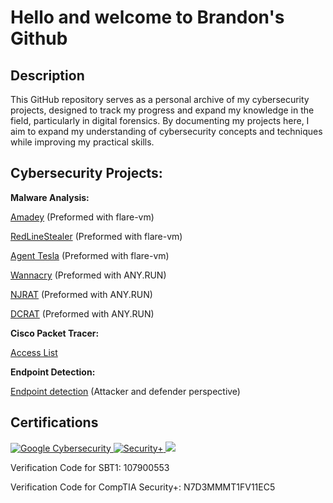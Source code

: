 <h1>Hello and welcome to Brandon's Github </h1>

<h2>Description</h2>

This GitHub repository serves as a personal archive of my cybersecurity projects, designed to track my progress and expand my knowledge in the field, particularly in digital forensics. By documenting my projects here, I aim to expand my understanding of cybersecurity concepts and techniques while improving my practical skills.


<h2>Cybersecurity Projects:</h2>
<b>Malware Analysis:</b>

<a href="https://github.com/BrandonN76/BrandonN76/main">Amadey</a> (Preformed with flare-vm)

<a href="https://github.com/BrandonN76/BrandonN76/main">RedLineStealer</a> (Preformed with flare-vm)

<a href="https://github.com/BrandonN76/BrandonN76/main">Agent Tesla</a> (Preformed with flare-vm)

<a href="https://github.com/BrandonN76/BrandonN76/main">Wannacry</a> (Preformed with ANY.RUN)

<a href="https://github.com/BrandonN76/BrandonN76/main">NJRAT</a> (Preformed with ANY.RUN)

<a href="https://github.com/BrandonN76/BrandonN76/main">DCRAT</a> (Preformed with ANY.RUN)

<b>Cisco Packet Tracer:</b>

<a href="https://github.com/BrandonN76/BrandonN76/main">Access List</a>

<b>Endpoint Detection:</b>

<a href="https://github.com/BrandonN76/BrandonN76/main">Endpoint detection</a> (Attacker and defender perspective)


<h2>Certifications</h2>
<div>
  <a href="https://www.coursera.org/account/accomplishments/professional-cert/FJ8RKF22MFNL">
    <img src="https://img.shields.io/badge/-Google%20Cybersecurity-4285F4?&style=for-the-badge&logo=white" alt="Google Cybersecurity"/>
  </a>
  <a href="http://verify.CompTIA.org">
    <img src="https://img.shields.io/badge/-Security%2B-FF0000?&style=for-the-badge&logo=CompTIA&logoColor=white" alt="Security+"/>
  </a>
  <a href="https://elearning.securityblue.team/verify">
    <img src="https://img.shields.io/badge/-Security%20Blue%20Team%20Level%201-007ACC?&style=for-the-badge&logo=SBT&logoColor=white"/>
  </a>
  <p>Verification Code for SBT1: 107900553</p>
  <p>Verification Code for CompTIA Security+: N7D3MMMT1FV11EC5</p>
</div>
